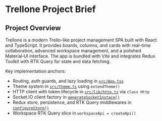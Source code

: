 # Trellone Project Brief

## Project Overview

Trellone is a modern Trello-like project management SPA built with React and TypeScript. It provides boards, columns, and cards with real-time collaboration, advanced workspace management, and a polished Material‑UI interface. The app is bundled with Vite and integrates Redux Toolkit with RTK Query for state and data fetching.

Key implementation anchors:

- Routing, auth guards, and lazy loading in [`src/App.tsx`](src/App.tsx)
- Theme system in [`src/theme.ts`](src/theme.ts) using `extendTheme()`
- HTTP client with token lifecycle in [`src/lib/http.ts`](src/lib/http.ts) via `class Http`
- Socket.IO client factory in [`generateSocketInstace()`](src/lib/socket.ts)
- Redux store, persistence, and RTK Query middlewares in [`configureStore()`](src/lib/redux/store.ts)
- Workspace RTK Query slice in `workspaceApi = createApi()`
